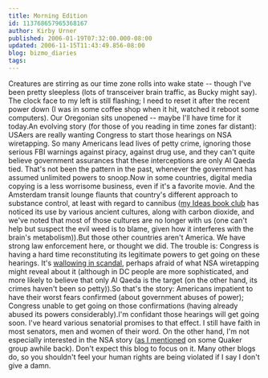```yaml
---
title: Morning Edition
id: 113768657965368167
author: Kirby Urner
published: 2006-01-19T07:32:00.000-08:00
updated: 2006-11-15T11:43:49.856-08:00
blog: bizmo_diaries
tags: 
---
```


Creatures are stirring as our time zone rolls into wake state -- though I've been pretty sleepless (lots of transceiver brain traffic, as Bucky might say). The clock face to my left is still flashing; I need to reset it after the recent power down (I was in some coffee shop when it hit, watched it reboot some computers). Our Oregonian sits unopened -- maybe I'll have time for it today.An evolving story (for those of you reading in time zones far distant): USAers are really wanting Congress to start those hearings on NSA wiretapping. So many Americans lead lives of petty crime, ignoring those serious FBI warnings against piracy, against drug use, and they can't quite believe government assurances that these interceptions are only Al Qaeda tied. That's not been the pattern in the past, whenever the government has assumed unlimited powers to snoop.Now in some countries, digital media copying is a less worrisome business, even if it's a favorite movie. And the Amsterdam transit lounge flaunts that country's different approach to substance control, at least with regard to cannibus ([my Ideas book club](http://worldgame.blogspot.com/2005/12/omnitriangulating.html) has noticed its use by various ancient cultures, along with carbon dioxide, and we've noted that most of those cultures are no longer with us (one can't help but suspect the evil weed is to blame, given how it interferes with the brain's metabolism)).But those other countries aren't America. We have strong law enforcement here, or thought we did. The trouble is: Congress is having a hard time reconstituting its legitimate powers to get going on these hearings. It's [wallowing in scandal](http://worldgame.blogspot.com/2006/01/corruption-in-congress.html), perhaps afraid of what NSA wiretapping might reveal about it (although in DC people are more sophisticated, and more likely to believe that only Al Qaeda is the target (on the other hand, its crimes haven't been so petty)).So that's the story: Americans impatient to have their worst fears confirmed (about government abuses of power); Congress unable to get going on those confirmations (having already abused its powers considerably).I'm confidant those hearings will get going soon. I've heard various senatorial promises to that effect. I still have faith in most senators, men and women of their word. On the other hand, I'm not especially interested in the NSA story ([as I mentioned](http://groups.google.com/group/soc.religion.quaker/msg/2fd17de213301faf?hl=en&) on some Quaker group awhile back). Don't expect this blog to focus on it. Many other blogs do, so you shouldn't feel your human rights are being violated if I say I don't give a damn.